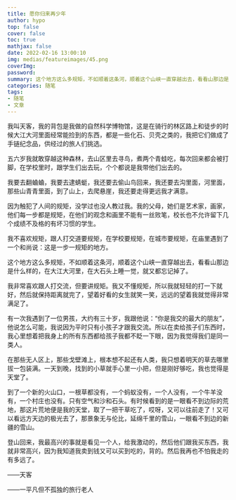 ```yaml
---
title: 愿你归来再少年
author: hypo
top: false
cover: false
toc: true
mathjax: false
date: 2022-02-16 13:00:10
img: medias/featureimages/45.png
coverImg:
password:
summary: 这个地方这么多规矩，不如顺着这条河，顺着这个山峡一直穿越出去，看看山那边是什么样的，在大江大河里，在大石头上睡一觉，就又都忘记掉了。
categories: 随笔
tags:
- 随笔
- 文章
---
```

我叫天客，我的背包是我做的自然科学博物馆，这是在骑行的林区路上和徒步的时候大江大河里面经常能捡到的东西，都是一些化石、贝壳之类的，我把它们做成了手链纪念品，供经过的旅人们挑选。

五六岁我就敢穿越这种森林，去山区里去寻鸟，煮两个青蛙吃，每次回来都会被打脚，在学校里时，跟学生们出去玩，个个都说是我带他们出去的。

我要去翻蛐蛐，我要去逮蜻蜓，我还要去偷山鸟回来，我还要去沟里面，河里面，那些山青青里面，到了山上，去爬悬崖，我还要走得更远我才满意。

因为触犯了人间的规矩，没学过也没人教过我。我的父母，她们是艺术家，画家，他们每一步都是规矩，在他们的观念和画里不能有一丝败笔，校长也不允许留下几个成绩不及格的有坏习惯的学生。

我不喜欢规矩，跟人打交道要规矩，在学校要规矩，在城市要规矩，在庙里遇到了一个和尚说：这是一步一规矩的地方。

这个地方这么多规矩，不如顺着这条河，顺着这个山峡一直穿越出去，看看山那边是什么样的，在大江大河里，在大石头上睡一觉，就又都忘记掉了。

我非常喜欢跟人打交流，但要讲规矩。我又不懂规矩，所以我就轻轻的打一下就好，然后就保持距离就完了，望着好看的女生就笑一笑，远远的望着我就觉得非常满足了。

有一次我遇到了一位男孩，大约有三十岁，我跟他说：“你是我交的最大的朋友”，他说怎么可能，我说因为平时只有小孩子才跟我交流。所以在卖给孩子们东西时，我心里想着把我身上的所有东西都给孩子我都不眨一下眼，因为我觉得我们是同一类人。

在那些无人区上，那些戈壁滩上，根本想不起还有人类，我只想着明天的草去哪里拔一包装满。一天到晚，找到的小草就手心里一小把，但是刚好够吃，我也觉得是天堂了。

到了一个新的火山口，一根草都没有，一个蚂蚁没有，一个人没有，一个牛羊没有，一个村庄也没有。只有空气和沙和石头。有时候看到的是一眼看不到边际的荒地，那这片荒地便是我的天堂，取了一把干草吃了，哎呀，又可以往前走了！又可以看远方天边的极光去了，那景象无与伦比，延绵千里的雪山，一眼看不到边的新疆的雪山。

登山回来，我最高兴的事就是看见一个人，给我激动的，然后他们跟我买东西，我就非常高兴，因为我知道我卖到钱又可以买到吃的，背的。然后我再也不怕我走的有多远了。

——天客

——一平凡但不孤独的旅行老人